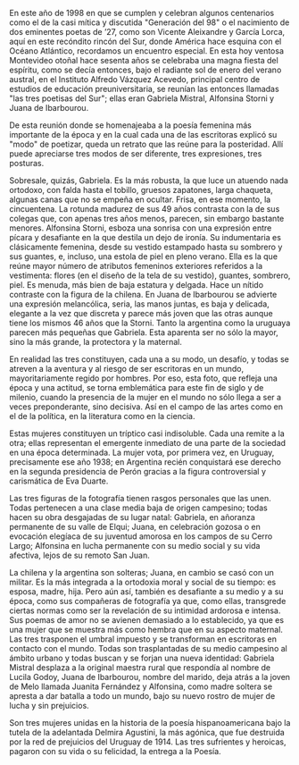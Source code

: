 En este año de 1998 en que se cumplen y celebran algunos centenarios como el de la casi mítica y discutida "Generación del 98" o el nacimiento de dos eminentes poetas de ’27, como son Vicente Aleixandre y García Lorca, aquí en este recóndito rincón del Sur, donde América hace esquina con el Océano Atlántico, recordamos un encuentro especial. En esta hoy ventosa Montevideo otoñal hace sesenta años se celebraba una magna fiesta del espíritu, como se decía entonces, bajo el radiante sol de enero del verano austral, en el Instituto Alfredo Vázquez Acevedo, principal centro de estudios de educación preuniversitaria, se reunían las entonces llamadas "las tres poetisas del Sur"; ellas eran Gabriela Mistral, Alfonsina Storni y Juana de Ibarbourou.

De esta reunión donde se homenajeaba a la poesía femenina más importante de la época y en la cual cada una de las escritoras explicó su "modo" de poetizar, queda un retrato que las reúne para la posteridad. Allí puede apreciarse tres modos de ser diferente, tres expresiones, tres posturas.

Sobresale, quizás, Gabriela. Es la más robusta, la que luce un atuendo nada ortodoxo, con falda hasta el tobillo, gruesos zapatones, larga chaqueta, algunas canas que no se empeña en ocultar. Frisa, en ese momento, la cincuentena. La rotunda madurez de sus 49 años contrasta con la de sus colegas que, con apenas tres años menos, parecen, sin embargo bastante menores. Alfonsina Storni, esboza una sonrisa con una expresión entre pícara y desafiante en la que destila un dejo de ironía. Su indumentaria es clásicamente femenina, desde su vestido estampado hasta su sombrero y sus guantes, e, incluso, una estola de piel en pleno verano. Ella es la que reúne mayor número de atributos femeninos exteriores referidos a la vestimenta: flores (en el diseño de la tela de su vestido), guantes, sombrero, piel. Es menuda, más bien de baja estatura y delgada. Hace un nítido contraste con la figura de la chilena. En Juana de Ibarbourou se advierte una expresión melancólica, seria, las manos juntas, es baja y delicada, elegante a la vez que discreta y parece más joven que las otras aunque tiene los mismos 46 años que la Storni. Tanto la argentina como la uruguaya parecen más pequeñas que Gabriela. Esta aparenta ser no sólo la mayor, sino la más grande, la protectora y la maternal.

En realidad las tres constituyen, cada una a su modo, un desafío, y todas se atreven a la aventura y al riesgo de ser escritoras en un mundo, mayoritariamente regido por hombres. Por eso, esta foto, que refleja una época y una actitud, se torna emblemática para este fin de siglo y de milenio, cuando la presencia de la mujer en el mundo no sólo llega a ser a veces preponderante, sino decisiva. Así en el campo de las artes como en el de la política, en la literatura como en la ciencia.

Estas mujeres constituyen un tríptico casi indisoluble. Cada una remite a la otra; ellas representan el emergente inmediato de una parte de la sociedad en una época determinada. La mujer vota, por primera vez, en Uruguay, precisamente ese año 1938; en Argentina recién conquistará ese derecho en la segunda presidencia de Perón gracias a la figura controversial y carismática de Eva Duarte.

Las tres figuras de la fotografía tienen rasgos personales que las unen. Todas pertenecen a una clase media baja de origen campesino; todas hacen su obra desgajadas de su lugar natal: Gabriela, en añoranza permanente de su valle de Elqui; Juana, en celebración gozosa o en evocación elegíaca de su juventud amorosa en los campos de su Cerro Largo; Alfonsina en lucha permanente con su medio social y su vida afectiva, lejos de su remoto San Juan.

La chilena y la argentina son solteras; Juana, en cambio se casó con un militar. Es la más integrada a la ortodoxia moral y social de su tiempo: es esposa, madre, hija. Pero aún así, también es desafiante a su medio y a su época, como sus compañeras de fotografía ya que, como ellas, transgrede ciertas normas como ser la revelación de su intimidad ardorosa e intensa. Sus poemas de amor no se avienen demasiado a lo establecido, ya que es una mujer que se muestra más como hembra que en su aspecto maternal. Las tres trasponen el umbral impuesto y se transforman en escritoras en contacto con el mundo. Todas son trasplantadas de su medio campesino al ámbito urbano y todas buscan y se forjan una nueva identidad: Gabriela Mistral desplaza a la original maestra rural que respondía al nombre de Lucila Godoy, Juana de Ibarbourou, nombre del marido, deja atrás a la joven de Melo llamada Juanita Fernández y Alfonsina, como madre soltera se apresta a dar batalla a todo un mundo, bajo su nuevo rostro de mujer de lucha y sin prejuicios.

Son tres mujeres unidas en la historia de la poesía hispanoamericana bajo la tutela de la adelantada Delmira Agustini, la más agónica, que fue destruida por la red de prejuicios del Uruguay de 1914. Las tres sufrientes y heroicas, pagaron con su vida o su felicidad, la entrega a la Poesía.
